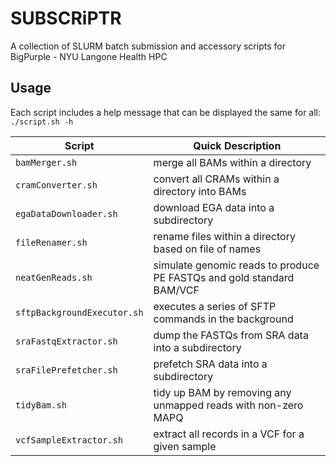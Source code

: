 # SUBSCRiPTR
A collection of SLURM batch submission and accessory scripts for BigPurple - NYU Langone Health HPC

## Usage
Each script includes a help message that can be displayed the same for all: `./script.sh -h`

| Script | Quick Description |
| --- | --- |
| `bamMerger.sh` | merge all BAMs within a directory |
| `cramConverter.sh` | convert all CRAMs within a directory into BAMs |
| `egaDataDownloader.sh` | download EGA data into a subdirectory |
| `fileRenamer.sh` | rename files within a directory based on file of names |
| `neatGenReads.sh` | simulate genomic reads to produce PE FASTQs and gold standard BAM/VCF |
| `sftpBackgroundExecutor.sh` | executes a series of SFTP commands in the background |
| `sraFastqExtractor.sh` | dump the FASTQs from SRA data into a subdirectory |
| `sraFilePrefetcher.sh` | prefetch SRA data into a subdirectory |
| `tidyBam.sh` | tidy up BAM by removing any unmapped reads with non-zero MAPQ |
| `vcfSampleExtractor.sh` | extract all records in a VCF for a given sample |